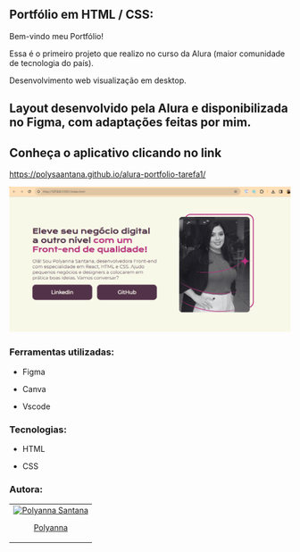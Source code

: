
## Portfólio em HTML / CSS:

Bem-vindo meu Portfólio! 

Essa é o primeiro projeto que realizo no curso da Alura (maior comunidade de tecnologia do país).

Desenvolvimento web visualização em desktop.


## Layout desenvolvido pela Alura e disponibilizada no Figma, com adaptações feitas por mim. 

## Conheça o aplicativo clicando no link
https://polysaantana.github.io/alura-portfolio-tarefa1/

<div align="center">
  <img src="img/porfofio.png" alt="portfolio"/>
</div>


### Ferramentas utilizadas: 

* Figma

* Canva

* Vscode

 

### Tecnologias:

* HTML

* CSS


### Autora:
<table>
  <tbody>
    <tr>
	    <td align="center" valign="top">  <a href="https://github.com/polysaantana"> <img src="https://avatars.githubusercontent.com/u/138715912?v=4" width="115" alt="Polyanna Santana"/>
          <br /> <p>Polyanna</p> </a>
      </td>
      </td>
    </tr>
  </tbody>
</table>
